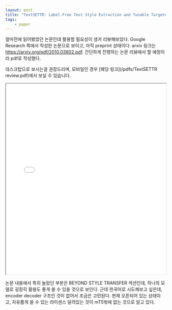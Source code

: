 ```yaml
---
layout: post
title: "TextSETTR: Label-Free Text Style Extraction and Tunable Targeted Restyling 리뷰"
tags:
    - paper
---
```


얼마전에 읽어봤었던 논문인데 활용할 필요성이 생겨 리뷰해보았다. Google Research 쪽에서 작성한 논문으로 보이고, 아직 preprint 상태이다. arxiv 링크는 <https://arxiv.org/pdf/2010.03802.pdf>. 간단하게 진행하는 논문 리뷰에서 할 예정이라 pdf로 작성했다.

데스크탑으로 보시는걸 권장드리며, 모바일인 경우 [해당 링크](/pdfs/TextSETTR review.pdf)에서 보실 수 있습니다.

<iframe src='/pdfs/TextSETTR review.pdf' width='100%' height='600px'></iframe>

논문 내용에서 특히 놀랐던 부분은 BEYOND STYLE TRANSFER 섹션인데, 하나의 모델로 굉장히 활용도 좋게 쓸 수 있을 것으로 보인다.
근데 한국어로 시도해보고 싶은데, encoder decoder 구조인 것이 없어서 조금은 고민된다.
현재 오픈되어 있는 상태이고, 자유롭게 쓸 수 있는 라이센스 달려있는 것이 mT5밖에 없는 것으로 알고 있다.
